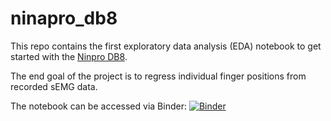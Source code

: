 # ninapro_db8

This repo contains the first exploratory data analysis (EDA) notebook to get started with the [Ninpro DB8](http://ninaweb.hevs.ch/DB8_Instructions).

The end goal of the project is to regress individual finger positions from recorded sEMG data.

The notebook can be accessed via Binder:
[![Binder](https://mybinder.org/badge_logo.svg)](https://mybinder.org/v2/gh/FarahBaracat/ninapro_db8.git/HEAD)
